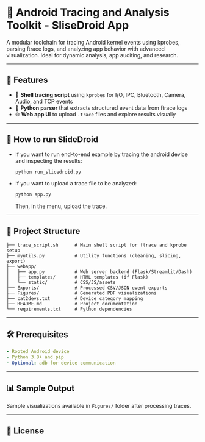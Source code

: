 # 📱 Android Tracing and Analysis Toolkit - SliseDroid App

A modular toolchain for tracing Android kernel events using kprobes, parsing ftrace logs, and analyzing app behavior with advanced visualization. Ideal for dynamic analysis, app auditing, and research.

---

## 🚀 Features

- 🐚 **Shell tracing script** using `kprobes` for I/O, IPC, Bluetooth, Camera, Audio, and TCP events
- 🧠 **Python parser** that extracts structured event data from ftrace logs
- 🌐 **Web app UI** to upload `.trace` files and explore results visually

---

## 🏃 How to run SlideDroid
* If you want to run end-to-end example by tracing the android device and inspecting the results:
    ```bash
    python run_slicedroid.py
    ```

* If you want to upload a trace file to be analyzed:
    ```bash
    python app.py
    ```
    Then, in the menu, upload the trace.
---

## 📁 Project Structure
```
├── trace_script.sh      # Main shell script for ftrace and kprobe setup
├── myutils.py           # Utility functions (cleaning, slicing, export)
├── webapp/
│   ├── app.py           # Web server backend (Flask/Streamlit/Dash)
│   ├── templates/       # HTML templates (if Flask)
│   └── static/          # CSS/JS/assets
├── Exports/             # Processed CSV/JSON event exports
├── Figures/             # Generated PDF visualizations
├── cat2devs.txt         # Device category mapping
├── README.md            # Project documentation
└── requirements.txt     # Python dependencies
```

---

## 🛠️ Prerequisites
```yaml
- Rooted Android device
- Python 3.8+ and pip
- Optional: adb for device communication
```

---

## 📊 Sample Output
Sample visualizations available in `Figures/` folder after processing traces.

---

## 📄 License
```

```
